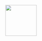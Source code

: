 <p align="center">
<img width="100" height="100" src="![KakaoTalk_20220527_205355751](https://user-images.githubusercontent.com/61370487/171013112-796a9d06-6b91-4012-9af7-ee9ccfb20eaf.png)">
</p>
